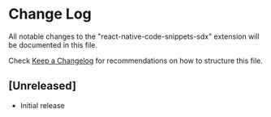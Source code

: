 # Change Log

All notable changes to the "react-native-code-snippets-sdx" extension will be documented in this file.

Check [Keep a Changelog](http://keepachangelog.com/) for recommendations on how to structure this file.

## [Unreleased]

- Initial release
